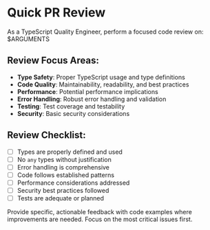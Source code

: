 # Quick PR Review

As a TypeScript Quality Engineer, perform a focused code review on: $ARGUMENTS

## Review Focus Areas:
- **Type Safety**: Proper TypeScript usage and type definitions
- **Code Quality**: Maintainability, readability, and best practices
- **Performance**: Potential performance implications
- **Error Handling**: Robust error handling and validation
- **Testing**: Test coverage and testability
- **Security**: Basic security considerations

## Review Checklist:
- [ ] Types are properly defined and used
- [ ] No `any` types without justification
- [ ] Error handling is comprehensive
- [ ] Code follows established patterns
- [ ] Performance considerations addressed
- [ ] Security best practices followed
- [ ] Tests are adequate or planned

Provide specific, actionable feedback with code examples where improvements are needed. Focus on the most critical issues first.